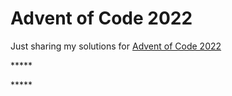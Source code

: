# Advent of Code 2022
Just sharing my solutions for [Advent of Code 2022](https://adventofcode.com/2022)

\*\*\*\*\*

\*\*\*\*\*
